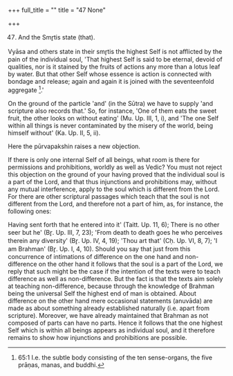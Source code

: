 +++
full_title = ""
title = "47 None"

+++


47. And the Smr̥tis state (that).

Vyāsa and others state in their smr̥tis the highest Self is not afflicted by the pain of the individual soul, 'That highest Self is said to be eternal, devoid of qualities, nor is it stained by the fruits of actions any more than a lotus leaf by water. But that other Self whose essence is action is connected with bondage and release; again and again it is joined with the seventeenfold aggregate [^fn_43].'

On the ground of the particle 'and' (in the Sūtra) we have to supply 'and scripture also records that.' So, for instance, 'One of them eats the sweet fruit, the other looks on without eating' (Mu. Up. III, 1, i), and 'The one Self within all things is never contaminated by the misery of the world, being himself without' (Ka. Up. II, 5, ii).

[^fn_43]: 65:1 I.e. the subtle body consisting of the ten sense-organs, the five prāṇas, manas, and buddhi.

Here the pūrvapakshin raises a new objection.

If there is only one internal Self of all beings, what room is there for permissions and prohibitions, worldly as well as Vedic? You must not reject this objection on the ground of your having proved that the individual soul is a part of the Lord, and that thus injunctions and prohibitions may, without any mutual interference, apply to the soul which is different from the Lord. For there are other scriptural passages which teach that the soul is not different from the Lord, and therefore not a part of him, as, for instance, the following ones:

Having sent forth that he entered into it' (Taitt. Up. 11, 6); There is no other seer but he' (Br̥. Up. III, 7, 23); 'From death to death goes he who perceives therein any diversity' (Br̥. Up. IV, 4, 19); 'Thou art that' (Cḥ. Up. VI, 8, 7); 'I am Brahman' (Br̥. Up. I, 4, 10). Should you say that just from this concurrence of intimations of difference on the one hand and non-difference on the other hand it follows that the soul is a part of the Lord, we reply that such might be the case if the intention of the texts were to teach difference as well as non-difference. But the fact is that the texts aim solely at teaching non-difference, because through the knowledge of Brahman being the universal Self the highest end of man is obtained. About difference on the other hand mere occasional statements (anuvāda) are made as about something already established naturally (i.e. apart from scripture). Moreover, we have already maintained that Brahman as not composed of parts can have no parts. Hence it follows that the one highest Self which is within all beings appears as individual soul, and it therefore remains to show how injunctions and prohibitions are possible.

